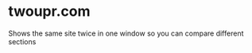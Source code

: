 twoupr.com
==========

Shows the same site twice in one window so you can compare different sections

